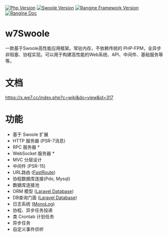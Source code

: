 [![Php Version](https://img.shields.io/badge/php-%3E=7.1-brightgreen.svg)](https://secure.php.net/)
[![Swoole Version](https://img.shields.io/badge/swoole-%3E=4.0.0-brightgreen.svg)](https://github.com/swoole/swoole-src)
[![Rangine Framework Version](https://img.shields.io/badge/Rangine-%3E=0.0.1-brightgreen.svg)](https://gitee.com/we7coreteam/w7swoole)
[![Rangine Doc](https://img.shields.io/badge/docs-passing-green.svg?maxAge=2592000)](https://s.we7.cc/index.php?c=wiki&do=view&id=317)
# w7Swoole

一款基于Swoole高性能应用框架。常驻内存，不依赖传统的 PHP-FPM，全异步非阻塞、协程实现。可以用于构建高性能的Web系统、API、中间件、基础服务等等。

# 文档

https://s.we7.cc/index.php?c=wiki&do=view&id=317

# 功能

- 基于 Swoole 扩展
- HTTP 服务器 (PSR-7消息)
- RPC 服务器 *
- WebSocket 服务器 *
- MVC 分层设计
- 中间件 (PSR-15)
- URL路由 ([FastRoute](https://github.com/nikic/FastRoute))
- 协程数据库连接(Pdo, Mysql)
- 数据库连接池
- ORM 模型 ([Laravel Database](https://laravel-china.org/docs/laravel/5.5/eloquent/1332))
- DB查询门面  ([Laravel Database](https://laravel-china.org/docs/laravel/5.5/queries/1327))
- 日志系统 ([MonoLog](https://github.com/Seldaek/monolog))
- 协程、异步任务投递
- 类 Crontab 计划任务
- 异步任务
- 自定义事件侦听






